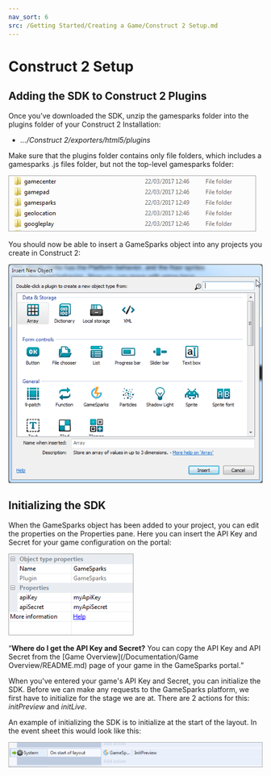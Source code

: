 ```yaml
---
nav_sort: 6
src: /Getting Started/Creating a Game/Construct 2 Setup.md
---
```


# Construct 2 Setup

## Adding the SDK to Construct 2 Plugins

Once you’ve downloaded the SDK, unzip the gamesparks folder into the plugins folder of your Construct 2 Installation:

* *.../Construct 2/exporters/html5/plugins*

Make sure that the plugins folder contains only file folders, which includes a gamesparks .js files folder, but not the top-level gamesparks folder:

![l](img/Con2/1.png)

You should now be able to insert a GameSparks object into any projects you create in Construct 2:

![l](img/Con2/2.png)

## Initializing the SDK

When the GameSparks object has been added to your project, you can edit the properties on the Properties pane. Here you can insert the API Key and Secret for your game configuration on the portal:

![l](img/Con2/3.png)

<q>**Where do I get the API Key and Secret?** You can copy the API Key and API Secret from the [Game Overview](/Documentation/Game Overview/README.md) page of your game in the GameSparks portal.

When you've entered your game's API Key and Secret, you can initialize the SDK. Before we can make any requests to the GameSparks platform, we first have to initialize for the stage we are at. There are 2 actions for this: *initPreview* and *initLive*.

An example of initializing the SDK is to initialize at the start of the layout. In the event sheet this would look like this:

![l](img/Con2/4.png)
